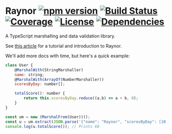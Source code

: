 # Raynor [![npm version](https://badge.fury.io/js/raynor.svg)](https://badge.fury.io/js/raynor) [![Build Status](https://travis-ci.org/horia141/raynor.svg?branch=master)](https://travis-ci.org/horia141/raynor) [![Coverage](https://codecov.io/gh/horia141/raynor/branch/master/graph/badge.svg)](https://codecov.io/gh/horia141/raynor) [![License](https://img.shields.io/badge/license-MIT-blue.svg)](https://img.shields.io/badge/license-MIT-blue.svg) [![Dependencies](https://david-dm.org/horia141/raynor.svg)](https://david-dm.org/horia141/raynor.svg)

A TypeScript marshalling and data validation library.

See [this article](http://horia141.com/raynor.html) for a tutorial and introduction to Raynor.

We'll add more docs with time, but here's a quick example:

```js
class User {
    @MarshalWith(StringMarshaller)
    name: string;
    @MarshalWith(ArrayOf(NumberMarshaller))
    scoresByDay: number[];

    totalScore(): number {
        return this.scoresByDay.reduce((a,b) => a + b, 0);
    }
}

const um = new (MarshalFrom(User))();
const u = um.extract(JSON.parse('{"name": "Raynor", "scoresByDay": [10, 20, 30]}'));
console.log(u.totalScore()); // Prints 60
```

